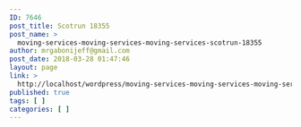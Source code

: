 ```yaml
---
ID: 7646
post_title: Scotrun 18355
post_name: >
  moving-services-moving-services-moving-services-scotrun-18355
author: mrgabonijeff@gmail.com
post_date: 2018-03-28 01:47:46
layout: page
link: >
  http://localhost/wordpress/moving-services-moving-services-moving-services-scotrun-18355/
published: true
tags: [ ]
categories: [ ]
---
```

